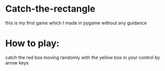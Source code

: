 # Catch-the-rectangle
this is my first game which I made in pygame without any guidance

# How to play:
catch the red box moving randomly with the yellow box in your control by arrow keys
